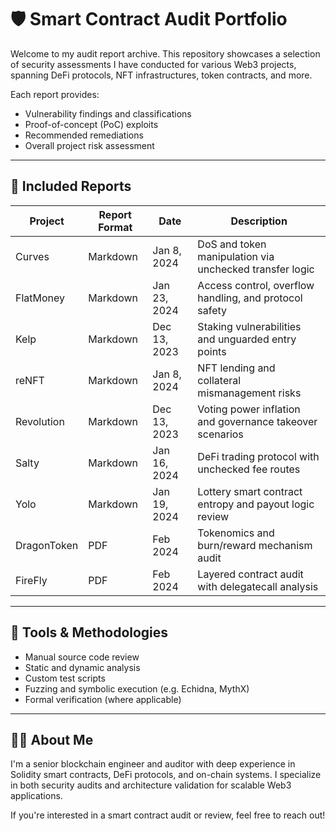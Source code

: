 # 🛡️ Smart Contract Audit Portfolio

Welcome to my audit report archive. This repository showcases a selection of security assessments I have conducted for various Web3 projects, spanning DeFi protocols, NFT infrastructures, token contracts, and more.

Each report provides:
- Vulnerability findings and classifications
- Proof-of-concept (PoC) exploits
- Recommended remediations
- Overall project risk assessment

---

## 📄 Included Reports

| Project        | Report Format | Date        | Description |
|----------------|---------------|-------------|-------------|
| Curves         | Markdown      | Jan 8, 2024 | DoS and token manipulation via unchecked transfer logic |
| FlatMoney      | Markdown      | Jan 23, 2024| Access control, overflow handling, and protocol safety |
| Kelp           | Markdown      | Dec 13, 2023| Staking vulnerabilities and unguarded entry points |
| reNFT          | Markdown      | Jan 8, 2024 | NFT lending and collateral mismanagement risks |
| Revolution     | Markdown      | Dec 13, 2023| Voting power inflation and governance takeover scenarios |
| Salty          | Markdown      | Jan 16, 2024| DeFi trading protocol with unchecked fee routes |
| Yolo           | Markdown      | Jan 19, 2024| Lottery smart contract entropy and payout logic review |
| DragonToken    | PDF           | Feb 2024    | Tokenomics and burn/reward mechanism audit |
| FireFly        | PDF           | Feb 2024    | Layered contract audit with delegatecall analysis |

---

## 🔧 Tools & Methodologies

- Manual source code review
- Static and dynamic analysis
- Custom test scripts
- Fuzzing and symbolic execution (e.g. Echidna, MythX)
- Formal verification (where applicable)

---

## 👨‍💻 About Me

I'm a senior blockchain engineer and auditor with deep experience in Solidity smart contracts, DeFi protocols, and on-chain systems. I specialize in both security audits and architecture validation for scalable Web3 applications.

If you're interested in a smart contract audit or review, feel free to reach out!

